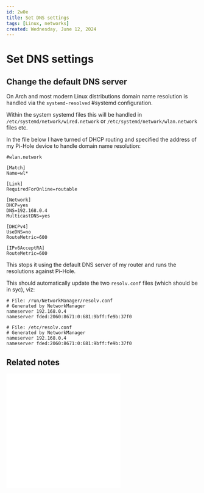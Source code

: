 ```yaml
---
id: 2w0e
title: Set DNS settings
tags: [Linux, networks]
created: Wednesday, June 12, 2024
---
```


# Set DNS settings

## Change the default DNS server

On Arch and most modern Linux distributions domain name resolution is handled
via the `systemd-resolved` #systemd configuration.

Within the system systemd files this will be handled in
`/etc/systemd/network/wired.network` or `/etc/systemd/network/wlan.network`
files etc.

In the file below I have turned of DHCP routing and specified the address of my
Pi-Hole device to handle domain name resolution:

```
#wlan.network

[Match]
Name=wl*

[Link]
RequiredForOnline=routable

[Network]
DHCP=yes
DNS=192.168.0.4
MulticastDNS=yes

[DHCPv4]
UseDNS=no
RouteMetric=600

[IPv6AcceptRA]
RouteMetric=600

```

This stops it using the default DNS server of my router and runs the resolutions
against Pi-Hole.

This should automatically update the two `resolv.conf` files (which should be in
syc), viz:

```
# File: /run/NetworkManager/resolv.conf
# Generated by NetworkManager
nameserver 192.168.0.4
nameserver fded:2060:8671:0:681:9bff:fe9b:37f0

```

```
# File: /etc/resolv.conf
# Generated by NetworkManager
nameserver 192.168.0.4
nameserver fded:2060:8671:0:681:9bff:fe9b:37f0

```

## Related notes

![Network scanning](./Network_scanning.md)
![Network debugging](Network_debugging.md)
